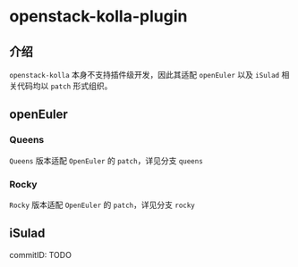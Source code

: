# openstack-kolla-plugin

## 介绍

`openstack-kolla` 本身不支持插件级开发，因此其适配 `openEuler` 以及 `iSulad` 相关代码均以 `patch` 形式组织。

## openEuler

### Queens

`Queens` 版本适配 `OpenEuler` 的 `patch`，详见分支 `queens`

### Rocky

`Rocky` 版本适配 `OpenEuler` 的 `patch`，详见分支 `rocky`

## iSulad

commitID: TODO


